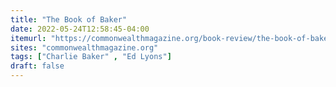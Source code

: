 ```yaml
---
title: "The Book of Baker"
date: 2022-05-24T12:58:45-04:00
itemurl: "https://commonwealthmagazine.org/book-review/the-book-of-baker/"
sites: "commonwealthmagazine.org"
tags: ["Charlie Baker" , "Ed Lyons"]
draft: false
---
```


